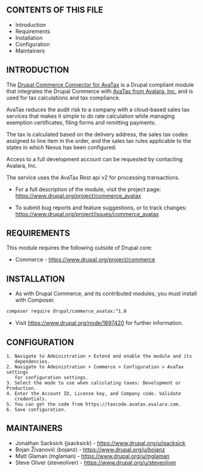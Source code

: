 CONTENTS OF THIS FILE
---------------------

 * Introduction
 * Requirements
 * Installation
 * Configuration
 * Maintainers


INTRODUCTION
------------

The [Drupal Commerce Connector for AvaTax] is a Drupal compliant module that
integrates the Drupal Commerce with [AvaTax from Avalara, Inc.] and is used for
tax calculations and tax compliance.

AvaTax reduces the audit risk to a company with a cloud-based sales tax
services that makes it simple to do rate calculation while managing exemption
certificates, filing forms and remitting payments.

The tax is calculated based on the delivery address, the sales tax codes
assigned to line item in the order, and the sales tax rules applicable to the
states in which Nexus has been configured.

Access to a full development account can be requested by contacting Avalara,
Inc.

The service uses the AvaTax Rest api v2 for processing transactions.

 * For a full description of the module, visit the project page:
   https://www.drupal.org/project/commerce_avatax

 * To submit bug reports and feature suggestions, or to track changes:
   https://www.drupal.org/project/issues/commerce_avatax


REQUIREMENTS
------------

This module requires the following outside of Drupal core:

 * Commerce - https://www.drupal.org/project/commerce


INSTALLATION
------------

 * As with Drupal Commerce, and its contributed modules, you must install with
   Composer.

```bash
composer require drupal/commerce_avatax:^1.0
```

 * Visit https://www.drupal.org/node/1897420 for further information.


CONFIGURATION
-------------

    1. Navigate to Administration > Extend and enable the module and its
       dependencies.
    2. Navigate to Administration > Commerce > Configuration > AvaTax settings
       for configuration settings.
    3. Select the mode to use when calculating taxes: Development or Production.
    4. Enter the Account ID, License key, and Company code. Validate
       credentials.
    5. You can get the code from https://taxcode.avatax.avalara.com.
    6. Save configuration.


MAINTAINERS
-----------

 * Jonathan Sacksick (jsacksick) - https://www.drupal.org/u/jsacksick
 * Bojan Živanović (bojanz) - https://www.drupal.org/u/bojanz
 * Matt Glaman (mglaman) - https://www.drupal.org/u/mglaman
 * Steve Oliver (steveoliver) - https://www.drupal.org/u/steveoliver

[Drupal Commerce Connector for AvaTax]: https://www.drupal.org/project/commerce_avatax
[AvaTax from Avalara, Inc.]: https://www.avalara.com/products/sales-and-use-tax/avatax-2
